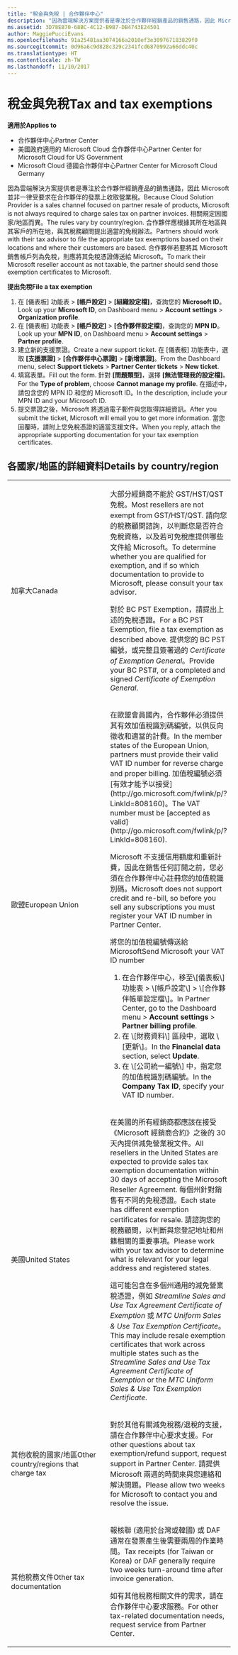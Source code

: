 ```yaml
---
title: "稅金與免稅 | 合作夥伴中心"
description: "因為雲端解決方案提供者是專注於合作夥伴經銷產品的銷售通路，因此 Microsoft 並非一律受要求在合作夥伴的發票上收取營業稅。"
ms.assetid: 3D78EB70-68BC-4C12-B9B7-DB4743E24501
author: MaggiePucciEvans
ms.openlocfilehash: 91a25481aa3074166a2010ef3e309767183829f0
ms.sourcegitcommit: 0d96a6c9d828c329c2341fcd6870992a66ddc40c
ms.translationtype: HT
ms.contentlocale: zh-TW
ms.lasthandoff: 11/10/2017
---
```

# <a name="tax-and-tax-exemptions"></a><span data-ttu-id="5ce18-103">稅金與免稅</span><span class="sxs-lookup"><span data-stu-id="5ce18-103">Tax and tax exemptions</span></span>

**<span data-ttu-id="5ce18-104">適用於</span><span class="sxs-lookup"><span data-stu-id="5ce18-104">Applies to</span></span>**

-  <span data-ttu-id="5ce18-105">合作夥伴中心</span><span class="sxs-lookup"><span data-stu-id="5ce18-105">Partner Center</span></span>
-  <span data-ttu-id="5ce18-106">美國政府適用的 Microsoft Cloud 合作夥伴中心</span><span class="sxs-lookup"><span data-stu-id="5ce18-106">Partner Center for Microsoft Cloud for US Government</span></span>
-  <span data-ttu-id="5ce18-107">Microsoft Cloud 德國合作夥伴中心</span><span class="sxs-lookup"><span data-stu-id="5ce18-107">Partner Center for Microsoft Cloud Germany</span></span>

<span data-ttu-id="5ce18-108">因為雲端解決方案提供者是專注於合作夥伴經銷產品的銷售通路，因此 Microsoft 並非一律受要求在合作夥伴的發票上收取營業稅。</span><span class="sxs-lookup"><span data-stu-id="5ce18-108">Because Cloud Solution Provider is a sales channel focused on partner resale of products, Microsoft is not always required to charge sales tax on partner invoices.</span></span> <span data-ttu-id="5ce18-109">相關規定因國家/地區而異。</span><span class="sxs-lookup"><span data-stu-id="5ce18-109">The rules vary by country/region.</span></span> <span data-ttu-id="5ce18-110">合作夥伴應根據其所在地區與其客戶的所在地，與其稅務顧問提出適當的免稅辦法。</span><span class="sxs-lookup"><span data-stu-id="5ce18-110">Partners should work with their tax advisor to file the appropriate tax exemptions based on their locations and where their customers are based.</span></span> <span data-ttu-id="5ce18-111">合作夥伴若要將其 Microsoft 銷售帳戶列為免稅，則應將其免稅憑證傳送給 Microsoft。</span><span class="sxs-lookup"><span data-stu-id="5ce18-111">To mark their Microsoft reseller account as not taxable, the partner should send those exemption certificates to Microsoft.</span></span>

**<span data-ttu-id="5ce18-112">提出免稅</span><span class="sxs-lookup"><span data-stu-id="5ce18-112">File a tax exemption</span></span>**

1.  <span data-ttu-id="5ce18-113">在 \[儀表板\] 功能表 &gt; **\[帳戶設定\]** &gt; **\[組織設定檔\]**，查詢您的 **Microsoft ID**。</span><span class="sxs-lookup"><span data-stu-id="5ce18-113">Look up your **Microsoft ID**, on Dashboard menu &gt; **Account settings** &gt; **Organization profile**.</span></span>
2.  <span data-ttu-id="5ce18-114">在 \[儀表板\] 功能表 &gt; **\[帳戶設定\]** &gt; **\[合作夥伴設定檔\]**，查詢您的 **MPN ID**。</span><span class="sxs-lookup"><span data-stu-id="5ce18-114">Look up your **MPN ID**, on Dashboard menu &gt; **Account settings** &gt; **Partner profile**.</span></span>
3.  <span data-ttu-id="5ce18-115">建立新的支援票證。</span><span class="sxs-lookup"><span data-stu-id="5ce18-115">Create a new support ticket.</span></span> <span data-ttu-id="5ce18-116">在 \[儀表板\] 功能表中，選取 **\[支援票證\]** &gt; **\[合作夥伴中心票證\]** &gt; **\[新增票證\]**。</span><span class="sxs-lookup"><span data-stu-id="5ce18-116">From the Dashboard menu, select **Support tickets** &gt; **Partner Center tickets** &gt; **New ticket**.</span></span>
4.  <span data-ttu-id="5ce18-117">填寫表單。</span><span class="sxs-lookup"><span data-stu-id="5ce18-117">Fill out the form.</span></span> <span data-ttu-id="5ce18-118">針對 **\[問題類型\]**，選擇 **\[無法管理我的設定檔\]**。</span><span class="sxs-lookup"><span data-stu-id="5ce18-118">For the **Type of problem**, choose **Cannot manage my profile**.</span></span> <span data-ttu-id="5ce18-119">在描述中，請包含您的 MPN ID 和您的 Microsoft ID。</span><span class="sxs-lookup"><span data-stu-id="5ce18-119">In the description, include your MPN ID and your Microsoft ID.</span></span>
5.  <span data-ttu-id="5ce18-120">提交票證之後，Microsoft 將透過電子郵件與您取得詳細資訊。</span><span class="sxs-lookup"><span data-stu-id="5ce18-120">After you submit the ticket, Microsoft will email you to get more information.</span></span> <span data-ttu-id="5ce18-121">當您回覆時，請附上您免稅憑證的適當支援文件。</span><span class="sxs-lookup"><span data-stu-id="5ce18-121">When you reply, attach the appropriate supporting documentation for your tax exemption certificates.</span></span>

## <a name="details-by-countryregion"></a><span data-ttu-id="5ce18-122">各國家/地區的詳細資料</span><span class="sxs-lookup"><span data-stu-id="5ce18-122">Details by country/region</span></span>


<table>
<colgroup>
<col width="50%" />
<col width="50%" />
</colgroup>
<tbody>
<tr class="odd">
<td><span data-ttu-id="5ce18-123">加拿大</span><span class="sxs-lookup"><span data-stu-id="5ce18-123">Canada</span></span></td>
<td><p><span data-ttu-id="5ce18-124">大部分經銷商不能於 GST/HST/QST 免稅。</span><span class="sxs-lookup"><span data-stu-id="5ce18-124">Most resellers are not exempt from GST/HST/QST.</span></span> <span data-ttu-id="5ce18-125">請向您的稅務顧問諮詢，以判斷您是否符合免稅資格，以及若可免稅應提供哪些文件給 Microsoft。</span><span class="sxs-lookup"><span data-stu-id="5ce18-125">To determine whether you are qualified for exemption, and if so which documentation to provide to Microsoft, please consult your tax advisor.</span></span></p>
<p><span data-ttu-id="5ce18-126">對於 BC PST Exemption，請提出上述的免稅憑證。</span><span class="sxs-lookup"><span data-stu-id="5ce18-126">For a BC PST Exemption, file a tax exemption as described above.</span></span> <span data-ttu-id="5ce18-127">提供您的 BC PST 編號，或完整且簽署過的 <em>Certificate of Exemption General</em>。</span><span class="sxs-lookup"><span data-stu-id="5ce18-127">Provide your BC PST#, or a completed and signed <em>Certificate of Exemption General</em>.</span></span></p></td>
</tr>
<tr class="even">
<td><span data-ttu-id="5ce18-128">歐盟</span><span class="sxs-lookup"><span data-stu-id="5ce18-128">European Union</span></span></td>
<td><p><span data-ttu-id="5ce18-129">在歐盟會員國內，合作夥伴必須提供其有效加值稅識別碼編號，以供反向徵收和適當的計費。</span><span class="sxs-lookup"><span data-stu-id="5ce18-129">In the member states of the European Union, partners must provide their valid VAT ID number for reverse charge and proper billing.</span></span> <span data-ttu-id="5ce18-130">加值稅編號必須[有效才能予以接受](http://go.microsoft.com/fwlink/p/?LinkId=808160)。</span><span class="sxs-lookup"><span data-stu-id="5ce18-130">The VAT number must be [accepted as valid](http://go.microsoft.com/fwlink/p/?LinkId=808160).</span></span></p>
<p><span data-ttu-id="5ce18-131">Microsoft 不支援信用額度和重新計費，因此在銷售任何訂閱之前，您必須在合作夥伴中心註冊您的加值稅識別碼。</span><span class="sxs-lookup"><span data-stu-id="5ce18-131">Microsoft does not support credit and re-bill, so before you sell any subscriptions you must register your VAT ID number in Partner Center.</span></span></p>
<p><span data-ttu-id="5ce18-132">將您的加值稅編號傳送給 Microsoft</span><span class="sxs-lookup"><span data-stu-id="5ce18-132">Send Microsoft your VAT ID number</span></span></strong></p>
<ol>
<li><span data-ttu-id="5ce18-133">在合作夥伴中心，移至\[儀表板\] 功能表 &gt; \[帳戶設定\]<strong></strong> &gt; \[合作夥伴帳單設定檔\]<strong></strong>。</span><span class="sxs-lookup"><span data-stu-id="5ce18-133">In Partner Center, go to the Dashboard menu &gt; <strong>Account settings</strong> &gt; <strong>Partner billing profile</strong>.</span></span></li>
<li><span data-ttu-id="5ce18-134">在 \[財務資料\]<strong></strong> 區段中，選取 \[更新\]<strong></strong>。</span><span class="sxs-lookup"><span data-stu-id="5ce18-134">In the <strong>Financial data</strong> section, select <strong>Update</strong>.</span></span></li>
<li><span data-ttu-id="5ce18-135">在 \[公司統一編號\]<strong></strong> 中，指定您的加值稅識別碼編號。</span><span class="sxs-lookup"><span data-stu-id="5ce18-135">In the <strong>Company Tax ID</strong>, specify your VAT ID number.</span></span></li>
</ol></td>
</tr>
<tr class="odd">
<td><span data-ttu-id="5ce18-136">美國</span><span class="sxs-lookup"><span data-stu-id="5ce18-136">United States</span></span></td>
<td><p><span data-ttu-id="5ce18-137">在美國的所有經銷商都應該在接受《Microsoft 經銷商合約》之後的 30 天內提供減免營業稅文件。</span><span class="sxs-lookup"><span data-stu-id="5ce18-137">All resellers in the United States are expected to provide sales tax exemption documentation within 30 days of accepting the Microsoft Reseller Agreement.</span></span> <span data-ttu-id="5ce18-138">每個州針對銷售有不同的免稅憑證。</span><span class="sxs-lookup"><span data-stu-id="5ce18-138">Each state has different exemption certificates for resale.</span></span> <span data-ttu-id="5ce18-139">請諮詢您的稅務顧問，以判斷與您登記地址和州籍相關的重要事項。</span><span class="sxs-lookup"><span data-stu-id="5ce18-139">Please work with your tax advisor to determine what is relevant for your legal address and registered states.</span></span></p>
<p><span data-ttu-id="5ce18-140">這可能包含在多個州通用的減免營業稅憑證，例如 <em>Streamline Sales and Use Tax Agreement Certificate of Exemption</em> 或 <em>MTC Uniform Sales &amp; Use Tax Exemption Certificate</em>。</span><span class="sxs-lookup"><span data-stu-id="5ce18-140">This may include resale exemption certificates that work across multiple states such as the <em>Streamline Sales and Use Tax Agreement Certificate of Exemption</em> or the <em>MTC Uniform Sales &amp; Use Tax Exemption Certificate</em>.</span></span></p></td>
</tr>
<tr class="even">
<td><span data-ttu-id="5ce18-141">其他收稅的國家/地區</span><span class="sxs-lookup"><span data-stu-id="5ce18-141">Other country/regions that charge tax</span></span></td>
<td><p><span data-ttu-id="5ce18-142">對於其他有關減免稅務/退稅的支援，請在合作夥伴中心要求支援。</span><span class="sxs-lookup"><span data-stu-id="5ce18-142">For other questions about tax exemption/refund support, request support in Partner Center.</span></span> <span data-ttu-id="5ce18-143">請提供 Microsoft 兩週的時間來與您連絡和解決問題。</span><span class="sxs-lookup"><span data-stu-id="5ce18-143">Please allow two weeks for Microsoft to contact you and resolve the issue.</span></span></p></td>
</tr>
<tr class="odd">
<td><span data-ttu-id="5ce18-144">其他稅務文件</span><span class="sxs-lookup"><span data-stu-id="5ce18-144">Other tax documentation</span></span></td>
<td><p><span data-ttu-id="5ce18-145">報核聯 (適用於台灣或韓國) 或 DAF 通常在發票產生後需要兩周的作業時間。</span><span class="sxs-lookup"><span data-stu-id="5ce18-145">Tax receipts (for Taiwan or Korea) or DAF generally require two weeks turn-around time after invoice generation.</span></span></p>
<p><span data-ttu-id="5ce18-146">如有其他稅務相關文件的需求，請在合作夥伴中心要求服務。</span><span class="sxs-lookup"><span data-stu-id="5ce18-146">For other tax-related documentation needs, request service from Partner Center.</span></span></p></td>
</tr>
</tbody>
</table>

 

 

 



